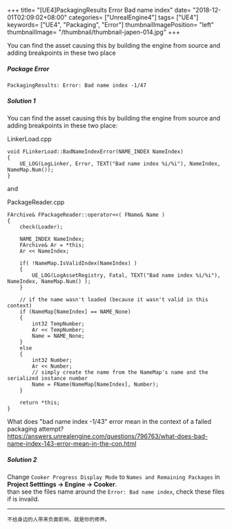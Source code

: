 +++
title= "[UE4]PackagingResults Error Bad name index"
date= "2018-12-01T02:09:02+08:00"
categories= ["UnrealEngine4"]
tags= ["UE4"]
keywords= ["UE4", "Packaging", "Error"]
thumbnailImagePosition= "left"
thumbnailImage= "/thumbnail/thumbnail-japen-014.jpg"
+++

You can find the asset causing this by building the engine from source and adding breakpoints in these two place

<!--more-->

##### Package Error

    PackagingResults: Error: Bad name index -1/47
    
##### Solution 1
You can find the asset causing this by building the engine from source and adding breakpoints in these two place:
    
LinkerLoad.cpp

    void FLinkerLoad::BadNameIndexError(NAME_INDEX NameIndex)
    {
        UE_LOG(LogLinker, Error, TEXT("Bad name index %i/%i"), NameIndex, NameMap.Num());
    }

and

PackageReader.cpp

    FArchive& FPackageReader::operator<<( FName& Name )
    {
        check(Loader);

        NAME_INDEX NameIndex;
        FArchive& Ar = *this;
        Ar << NameIndex;

        if( !NameMap.IsValidIndex(NameIndex) )
        {
            UE_LOG(LogAssetRegistry, Fatal, TEXT("Bad name index %i/%i"), NameIndex, NameMap.Num() );
        }

        // if the name wasn't loaded (because it wasn't valid in this context)
        if (NameMap[NameIndex] == NAME_None)
        {
            int32 TempNumber;
            Ar << TempNumber;
            Name = NAME_None;
        }
        else
        {
            int32 Number;
            Ar << Number;
            // simply create the name from the NameMap's name and the serialized instance number
            Name = FName(NameMap[NameIndex], Number);
        }

        return *this;
    }

What does "bad name index -1/43" error mean in the context of a failed packaging attempt?
https://answers.unrealengine.com/questions/796763/what-does-bad-name-index-143-error-mean-in-the-con.html

##### Solution 2

Change `Cooker Progress Display Mode` to `Names and Remaining Packages` in **Project Setttings -> Engine -> Cooker**.  
than see the files name around the `Error: Bad name index`, check these files if is invaild.

***
`不给身边的人带来负面影响，就是你的修养。`